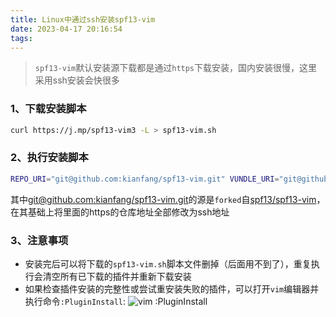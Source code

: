 ```yaml
---
title: Linux中通过ssh安装spf13-vim
date: 2023-04-17 20:16:54
tags:
---
```


> `spf13-vim`默认安装源下载都是通过`https`下载安装，国内安装很慢，这里采用ssh安装会快很多

### 1、下载安装脚本

```bash
curl https://j.mp/spf13-vim3 -L > spf13-vim.sh
```

### 2、执行安装脚本

```bash
REPO_URI="git@github.com:kianfang/spf13-vim.git" VUNDLE_URI="git@github.com:gmarik/vundle.git" sh spf13-vim.sh
```

其中[git@github.com:kianfang/spf13-vim.git](https://github.com/kianfang/spf13-vim)的源是`forked`自[spf13/spf13-vim](https://github.com/spf13/spf13-vim)，在其基础上将里面的https的仓库地址全部修改为ssh地址

### 3、注意事项

- 安装完后可以将下载的`spf13-vim.sh`脚本文件删掉（后面用不到了），重复执行会清空所有已下载的插件并重新下载安装
- 如果检查插件安装的完整性或尝试重安装失败的插件，可以打开`vim`编辑器并执行命令`:PluginInstall`:
![vim :PluginInstall](PluginInstall.png)
